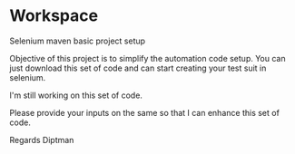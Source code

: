 # Workspace

Selenium maven basic project setup

Objective of this project is to simplify the automation code setup. You can just download this set of code and can start creating your test suit in selenium.

I'm still working on this set of code.

Please provide your inputs on the same so that I can enhance this set of code.

Regards 
Diptman
